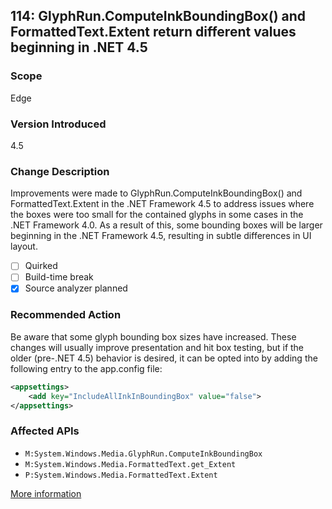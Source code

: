 ## 114: GlyphRun.ComputeInkBoundingBox() and FormattedText.Extent return different values beginning in .NET 4.5

### Scope
Edge

### Version Introduced
4.5

### Change Description
Improvements were made to GlyphRun.ComputeInkBoundingBox() and FormattedText.Extent in the .NET Framework 4.5 to address issues where the boxes were too small for the contained glyphs in some cases in the .NET Framework 4.0. As a result of this, some bounding boxes will be larger beginning in the .NET Framework 4.5, resulting in subtle differences in UI layout.

- [ ] Quirked
- [ ] Build-time break
- [x] Source analyzer planned

### Recommended Action
Be aware that some glyph bounding box sizes have increased. These changes will usually improve presentation and hit box testing, but if the older (pre-.NET 4.5) behavior is desired, it can be opted into by adding the following entry to the app.config file: 

```xml
<appsettings>
	<add key="IncludeAllInkInBoundingBox" value="false">
</appsettings>
```

### Affected APIs
* `M:System.Windows.Media.GlyphRun.ComputeInkBoundingBox`
* `M:System.Windows.Media.FormattedText.get_Extent`
* `P:System.Windows.Media.FormattedText.Extent`

[More information](http://support.microsoft.com/en-us/kb/3009678)

